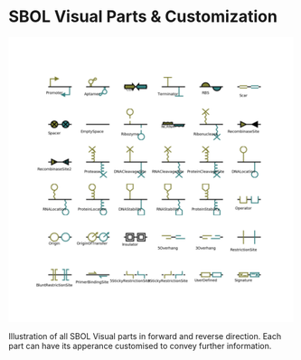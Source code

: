 # SBOL Visual Parts & Customization

<img src="actually_all_parts.png" width="600px"/>

Illustration of all SBOL Visual parts in forward and reverse direction. Each part can have its apperance customised to convey further information.

